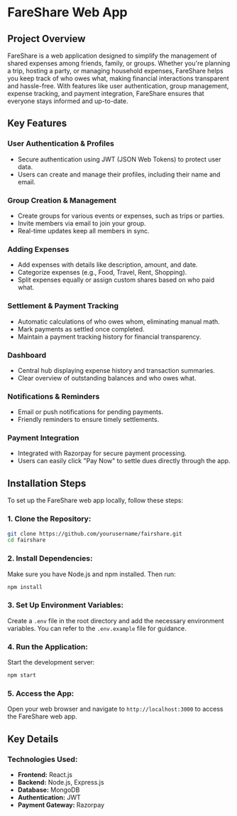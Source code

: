 # FareShare Web App

## Project Overview

FareShare is a web application designed to simplify the management of shared expenses among friends, family, or groups. Whether you're planning a trip, hosting a party, or managing household expenses, FareShare helps you keep track of who owes what, making financial interactions transparent and hassle-free. With features like user authentication, group management, expense tracking, and payment integration, FareShare ensures that everyone stays informed and up-to-date.

## Key Features

### User Authentication & Profiles
- Secure authentication using JWT (JSON Web Tokens) to protect user data.
- Users can create and manage their profiles, including their name and email.

### Group Creation & Management
- Create groups for various events or expenses, such as trips or parties.
- Invite members via email to join your group.
- Real-time updates keep all members in sync.

### Adding Expenses
- Add expenses with details like description, amount, and date.
- Categorize expenses (e.g., Food, Travel, Rent, Shopping).
- Split expenses equally or assign custom shares based on who paid what.

### Settlement & Payment Tracking
- Automatic calculations of who owes whom, eliminating manual math.
- Mark payments as settled once completed.
- Maintain a payment tracking history for financial transparency.

### Dashboard
- Central hub displaying expense history and transaction summaries.
- Clear overview of outstanding balances and who owes what.

### Notifications & Reminders
- Email or push notifications for pending payments.
- Friendly reminders to ensure timely settlements.

### Payment Integration
- Integrated with Razorpay for secure payment processing.
- Users can easily click "Pay Now" to settle dues directly through the app.

## Installation Steps

To set up the FareShare web app locally, follow these steps:

### 1. Clone the Repository:
```bash
git clone https://github.com/yourusername/fairshare.git
cd fairshare
```

### 2. Install Dependencies:
Make sure you have Node.js and npm installed. Then run:
```bash
npm install
```

### 3. Set Up Environment Variables:
Create a `.env` file in the root directory and add the necessary environment variables. You can refer to the `.env.example` file for guidance.

### 4. Run the Application:
Start the development server:
```bash
npm start
```

### 5. Access the App:
Open your web browser and navigate to `http://localhost:3000` to access the FareShare web app.

## Key Details

### Technologies Used:
- **Frontend:** React.js
- **Backend:** Node.js, Express.js
- **Database:** MongoDB
- **Authentication:** JWT
- **Payment Gateway:** Razorpay

